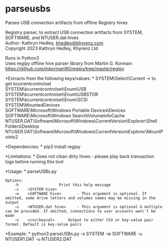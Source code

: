 # parseusbs
Parses USB connection artifacts from offline Registry hives


Registry parser, to extract USB connection artifacts from SYSTEM, SOFTWARE, and NTUSER.dat hives  
Author: Kathryn Hedley, khedley@khyrenz.com  
Copyright 2023 Kathryn Hedley, Khyrenz Ltd  


Runs in Python3  
Uses regipy offline hive parser library from Martin G. Korman: https://github.com/mkorman90/regipy/tree/master/regipy  


*Extracts from the following keys/values:  *
  SYSTEM\Select\Current -> to get kcurrentcontrolset  
  SYSTEM\kcurrentcontrolset\Enum\USB  
  SYSTEM\kcurrentcontrolset\Enum\USBSTOR  
  SYSTEM\kcurrentcontrolset\Enum\SCSI  
  SYSTEM\MountedDevices  
  SOFTWARE\Microsoft\Windows Portable Devices\Devices  
  SOFTWARE\Microsoft\Windows Search\VolumeInfoCache  
  NTUSER.DAT\Software\Microsoft\Windows\CurrentVersion\Explorer\Shell Folders\Desktop  
  NTUSER.DAT\Software\Microsoft\Windows\CurrentVersion\Explorer\MountPoints2  


*Dependencies:  *
  pip3 install regipy  


*Limitations:  *
  Does not clean dirty hives - please play back transaction logs before running this tool  


*Usage:  *
  parseUSBs.py <options>  
	
	Options:  
		-h 		          	Print this help message  
		-s    <SYSTEM hive>  
		-w    <SOFTWARE hive>	 	- This argument is optional. If omitted, some drive letters and volumes names may be missing in the output  
		-u    <NTUSER.dat hive> 	- This argument is optional & multiple can be provided. If omitted, connections to user accounts won\'t be made  
		-o    <csv|keyval>		Output to either CSV or key-value pair format. Default is key-value pairs  

*Example:  *
    python3 parseUSBs.py -s SYSTEM -w SOFTWARE -u NTUSER1.DAT -u NTUSER2.DAT  
